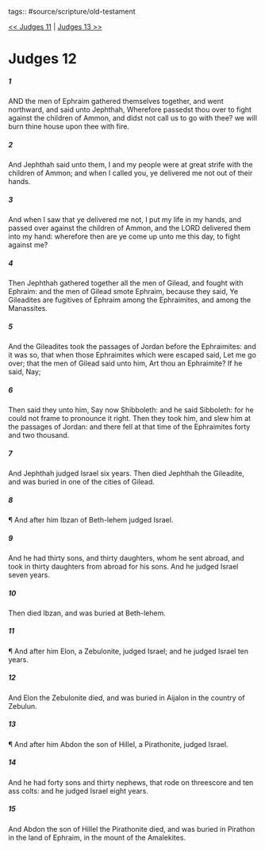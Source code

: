 tags:: #source/scripture/old-testament

[<< Judges 11](/Old_Testament/07_Judges/Judges_11.md) | [Judges 13 >>](/Old_Testament/07_Judges/Judges_13.md)

# Judges 12

##### 1

AND the men of Ephraim gathered themselves together, and went northward, and said unto Jephthah, Wherefore passedst thou over to fight against the children of Ammon, and didst not call us to go with thee? we will burn thine house upon thee with fire.

##### 2

And Jephthah said unto them, I and my people were at great strife with the children of Ammon; and when I called you, ye delivered me not out of their hands.

##### 3

And when I saw that ye delivered me not, I put my life in my hands, and passed over against the children of Ammon, and the LORD delivered them into my hand: wherefore then are ye come up unto me this day, to fight against me?

##### 4

Then Jephthah gathered together all the men of Gilead, and fought with Ephraim: and the men of Gilead smote Ephraim, because they said, Ye Gileadites are fugitives of Ephraim among the Ephraimites, and among the Manassites.

##### 5

And the Gileadites took the passages of Jordan before the Ephraimites: and it was so, that when those Ephraimites which were escaped said, Let me go over; that the men of Gilead said unto him, Art thou an Ephraimite? If he said, Nay;

##### 6

Then said they unto him, Say now Shibboleth: and he said Sibboleth: for he could not frame to pronounce it right. Then they took him, and slew him at the passages of Jordan: and there fell at that time of the Ephraimites forty and two thousand.

##### 7

And Jephthah judged Israel six years. Then died Jephthah the Gileadite, and was buried in one of the cities of Gilead.

##### 8

¶ And after him Ibzan of Beth-lehem judged Israel.

##### 9

And he had thirty sons, and thirty daughters, whom he sent abroad, and took in thirty daughters from abroad for his sons. And he judged Israel seven years.

##### 10

Then died Ibzan, and was buried at Beth-lehem.

##### 11

¶ And after him Elon, a Zebulonite, judged Israel; and he judged Israel ten years.

##### 12

And Elon the Zebulonite died, and was buried in Aijalon in the country of Zebulun.

##### 13

¶ And after him Abdon the son of Hillel, a Pirathonite, judged Israel.

##### 14

And he had forty sons and thirty nephews, that rode on threescore and ten ass colts: and he judged Israel eight years.

##### 15

And Abdon the son of Hillel the Pirathonite died, and was buried in Pirathon in the land of Ephraim, in the mount of the Amalekites.
